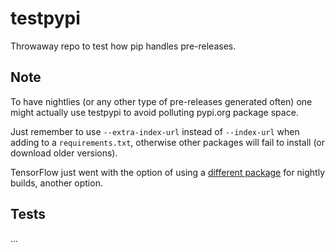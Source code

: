 # testpypi

Throwaway repo to test how pip handles pre-releases.

## Note

To have nightlies (or any other type of pre-releases generated often) one might actually use testpypi to avoid polluting pypi.org package space.

Just remember to use `--extra-index-url` instead of `--index-url` when adding to a `requirements.txt`, otherwise other packages will fail to install (or download older versions).

TensorFlow just went with the option of using a [different package](https://pypi.org/project/tf-nightly) for nightly builds, another option.

## Tests

...